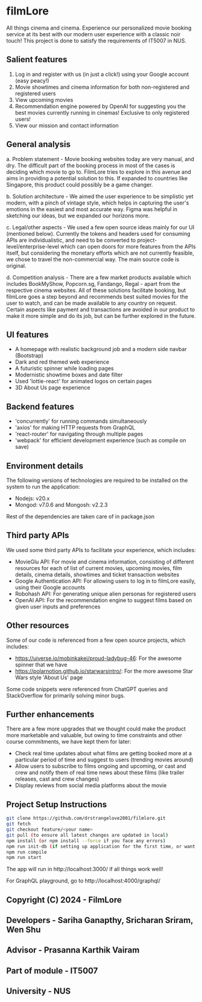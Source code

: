 # filmLore

All things cinema and cinema. Experience our personalized movie booking service at its best with our modern user experience with a classic noir touch!
This project is done to satisfy the requirements of IT5007 in NUS.

## Salient features

1. Log in and register with us (in just a click!) using your Google account (easy peacy!)
2. Movie showtimes and cinema information for both non-registered and registered users
3. View upcoming movies
4. Recommendation engine powered by OpenAI for suggesting you the best movies currently running in cinemas! Exclusive to only registered users!
5. View our mission and contact information

## General analysis

a. Problem statement - Movie booking websites today are very manual, and dry. The difficult part of the booking process in most of the cases is deciding which movie to go to. FilmLore tries to explore in this avenue and aims in providing a potential solution to this. If expanded to countries like Singapore, this product could possibly be a game changer.

b. Solution architecture - We aimed the user experience to be simplistic yet modern, with a pinch of vintage style, which helps in capturing the user's emotions in the easiest and most accurate way. Figma was helpful in sketching our ideas, but we expanded our horizons more.

c. Legal/other aspects - We used a few open source ideas mainly for our UI (mentioned below). Currently the tokens and headers used for consuming APIs are individualistic, and need to be converted to project-level/enterprise-level which can open doors for more features from the APIs itself, but considering the monetary efforts which are not currently feasible, we chose to travel the non-commercial way. The main source code is original.

d. Competition analysis - There are a few market products available which includes BookMyShow, Popcorn.sg, Fandango, Regal - apart from the respective cinema websites. All of these solutions facilitate booking, but filmLore goes a step beyond and recommends best suited movies for the user to watch, and can be made available to any country on request. Certain aspects like payment and transactions are avoided in our product to make it more simple and do its job, but can be further explored in the future.

## UI features

- A homepage with realistic background job and a modern side navbar (Bootstrap)
- Dark and red themed web experience
- A futuristic spinner while loading pages
- Modernistic showtime boxes and date filter
- Used 'lottie-react' for animated logos on certain pages
- 3D About Us page experience

## Backend features

- 'concurrently' for running commands simultaneously
- 'axios' for making HTTP requests from GraphQL
- 'react-router' for navigating through multiple pages
- 'webpack' for efficient development experience (such as compile on save)

## Environment details

The following versions of technologies are required to be installed on the system to run the application:

- Nodejs: v20.x
- Mongod: v7.0.6 and Mongosh: v2.2.3

Rest of the dependencies are taken care of in package.json

## Third party APIs

We used some third party APIs to facilitate your experience, which includes:
- MovieGlu API: For movie and cinema information, consisting of different resources for each of list of current movies, upcoming movies, film details, cinema details, showtimes and ticket transaction websites
- Google Authentication API: For allowing users to log in to filmLore easily, using their Google accounts
- Robohash API: For generating unique alien personas for registered users
- OpenAI API: For the recommendation engine to suggest films based on given user inputs and preferences

## Other resources

Some of our code is referenced from a few open source projects, which includes:
- https://uiverse.io/mobinkakei/proud-ladybug-46: For the awesome spinner that we have
- https://polarnotion.github.io/starwarsintro/: For the more awesome Star Wars style 'About Us' page

Some code snippets were referenced from ChatGPT queries and StackOverflow for primarily solving minor bugs.  

## Further enhancements

There are a few more upgrades that we thought could make the product more marketable and valuable, but owing to time constraints and other course commitments, we have kept them for later:

- Check real time updates about what films are getting booked more at a particular period of time and suggest to users (trending movies around)
- Allow users to subscribe to films ongoing and upcoming, or cast and crew and notify them of real time news about these films (like trailer releases, cast and crew changes)
- Display reviews from social media platforms about the movie

## Project Setup Instructions

```sh
git clone https://github.com/drstrangelove2001/filmlore.git
git fetch
git checkout feature/<your name>
git pull (to ensure all latest changes are updated in local)
npm install (or npm install --force if you face any errors)
npm run init-db (if setting up application for the first time, or want to reset the DB)
npm run compile
npm run start
```
The app will run in http://localhost:3000/ if all things work well!

For GraphQL playground, go to http://localhost:4000/graphql/

## Copyright (C) 2024 - FilmLore
## Developers - Sariha Ganapthy, Sricharan Sriram, Wen Shu
## Advisor - Prasanna Karthik Vairam
## Part of module - IT5007
## University - NUS
